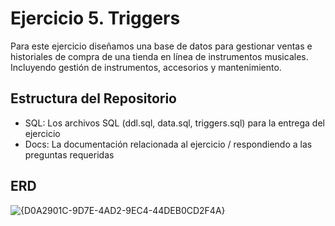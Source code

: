 # Ejercicio 5. Triggers
Para este ejercicio diseñamos una base de datos para gestionar ventas e historiales de compra de una tienda en línea de instrumentos musicales. Incluyendo gestión de instrumentos, accesorios y mantenimiento.
## Estructura del Repositorio
- SQL: Los archivos SQL (ddl.sql, data.sql, triggers.sql) para la entrega del ejercicio
- Docs: La documentación relacionada al ejercicio / respondiendo a las preguntas requeridas
## ERD
![{D0A2901C-9D7E-4AD2-9EC4-44DEB0CD2F4A}](https://github.com/user-attachments/assets/71dbd657-f163-4e4f-a045-d0a90d9c6b74)
